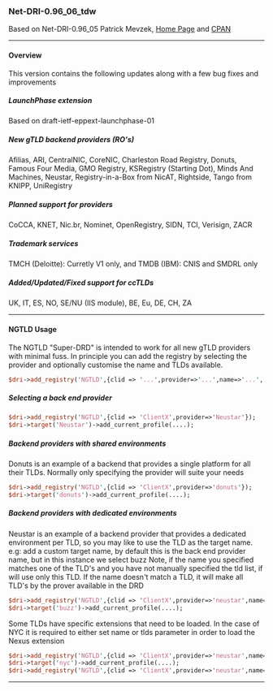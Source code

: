### Net-DRI-0.96_06_tdw 

Based on Net-DRI-0.96_05 Patrick Mevzek, [Home Page](http://www.dotandco.com/services/software/Net-DRI/) and [CPAN](http://search.cpan.org/dist/Net-DRI/)

* * *
#### Overview
This version contains the following updates along with a few bug fixes and improvements

##### LaunchPhase extension 
Based on draft-ietf-eppext-launchphase-01

##### New gTLD backend providers (RO's)
Afilias, ARI, CentralNIC, CoreNIC, Charleston Road Registry, Donuts, Famous Four Media, GMO Registry, KSRegistry (Starting Dot), Minds And Machines, Neustar, Registry-in-a-Box from NicAT, Rightside, Tango from KNIPP, UniRegistry

##### Planned support for providers
CoCCA, KNET, Nic.br, Nominet, OpenRegistry, SIDN, TCI, Verisign, ZACR

##### Trademark services
TMCH (Deloitte): Curretly V1 only, and TMDB (IBM): CNIS and SMDRL only

##### Added/Updated/Fixed support for ccTLDs
UK, IT, ES, NO, SE/NU (IIS module), BE, Eu, DE, CH, ZA


* * *
#### NGTLD Usage

The NGTLD "Super-DRD" is intended to work for all new gTLD providers with minimal fuss. In principle you can add the registry by selecting the provider and optionally customise the name and TLDs available.
```perl
$dri->add_registry('NGTLD',{clid => '...',provider=>'...',name=>'...', tlds=>[]});
```

##### Selecting a back end provider

```perl
$dri->add_registry('NGTLD',{clid => 'ClientX',provider=>'Neustar'});
$dri->target('Neustar')->add_current_profile(....);
```

##### Backend providers with shared environments

Donuts is an example of a backend that provides a single platform for all their TLDs. Normally only specifying the provider will suite your needs

```perl
$dri->add_registry('NGTLD',{clid => 'ClientX',provider=>'donuts'});
$dri->target('donuts')->add_current_profile(....);
````

##### Backend providers with dedicated environments

Neustar is an example of a backend provider that provides a dedicated environment per TLD, so you may like to use the TLD as the target name.
e.g: add a custom target name, by default this is the back end provider name, but in this instance we select buzz
Note, if the name you specified matches one of the TLD's and you have not manually specified the tld list, if will use only this TLD. If the name doesn't match a TLD, it will make all TLD's by the prover available in the DRD

```perl
$dri->add_registry('NGTLD',{clid => 'ClientX',provider=>'neustar',name=>'buzz'});
$dri->target('buzz')->add_current_profile(....);
```

Some TLDs have specific extensions that need to be loaded. In the case of NYC it is required to either set name or tlds parameter in order to load the Nexus extension

```perl
$dri->add_registry('NGTLD',{clid => 'ClientX',provider=>'neustar',name=>'nyc'}); # using name
$dri->target('nyc')->add_current_profile(....);
$dri->add_registry('NGTLD',{clid => 'ClientX',provider=>'neustar',name=>'whatever',tlds=['nyc']}); # using tld
```

* * *
